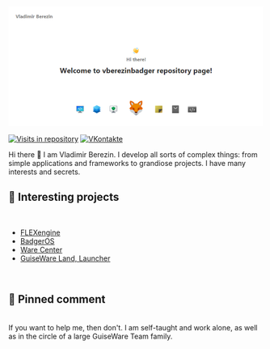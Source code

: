 [![VBerezin Main Banner](./assets/vberezinbadger.png)](https://vk.com/star_butterfly_original)

[![Visits in repository](https://badges.pufler.dev/visits/vberezinbadger/vberezinbadger)](https://vk.com/star_butterfly_original)
[![VKontakte](https://img.shields.io/badge/star__butterfly__original-VKontakte-blue)](https://vk.com/star_butterfly_original)

Hi there 👋
I am Vladimir Berezin. I develop all sorts of complex things: from simple applications and frameworks to grandiose projects. I have many interests and secrets.

## 📝 Interesting projects

<br>

<!-- BLOG-POST-LIST:START -->
- [FLEXengine](https://vk.com/kolibracorp.flexui)
- [BadgerOS](https://vk.com/kolibracorp.badgeros)
- [Ware Center](https://vk.com/warecenter.official)
- [GuiseWare Land, Launcher](https://vk.com/guisewareland.official)
<!-- BLOG-POST-LIST:END -->

<br>

## 📌 Pinned comment

<br>
If you want to help me, then don't. I am self-taught and work alone, as well as in the circle of a large GuiseWare Team family.
<br>
